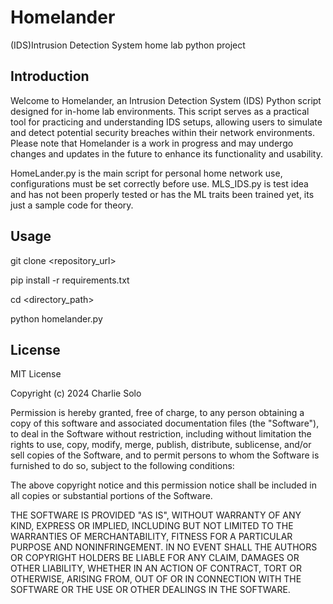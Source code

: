 # Homelander
(IDS)Intrusion Detection System home lab python project


## Introduction
Welcome to Homelander, an Intrusion Detection System (IDS) Python script designed for in-home lab environments. 
This script serves as a practical tool for practicing and understanding IDS setups, allowing users to simulate 
and detect potential security breaches within their network environments. Please note that Homelander is a work
in progress and may undergo changes and updates in the future to enhance its functionality and usability.

HomeLander.py is the main script for personal home network use, configurations must be set correctly before use. MLS_IDS.py is test idea and has not been properly tested or has the ML traits been trained yet, its just a sample code for theory. 



## Usage
	

git clone <repository_url>


pip install -r requirements.txt



cd <directory_path>


python homelander.py



## License

MIT License

Copyright (c) 2024 Charlie Solo

Permission is hereby granted, free of charge, to any person obtaining a copy
of this software and associated documentation files (the "Software"), to deal
in the Software without restriction, including without limitation the rights
to use, copy, modify, merge, publish, distribute, sublicense, and/or sell
copies of the Software, and to permit persons to whom the Software is
furnished to do so, subject to the following conditions:

The above copyright notice and this permission notice shall be included in all
copies or substantial portions of the Software.

THE SOFTWARE IS PROVIDED "AS IS", WITHOUT WARRANTY OF ANY KIND, EXPRESS OR
IMPLIED, INCLUDING BUT NOT LIMITED TO THE WARRANTIES OF MERCHANTABILITY,
FITNESS FOR A PARTICULAR PURPOSE AND NONINFRINGEMENT. IN NO EVENT SHALL THE
AUTHORS OR COPYRIGHT HOLDERS BE LIABLE FOR ANY CLAIM, DAMAGES OR OTHER
LIABILITY, WHETHER IN AN ACTION OF CONTRACT, TORT OR OTHERWISE, ARISING FROM,
OUT OF OR IN CONNECTION WITH THE SOFTWARE OR THE USE OR OTHER DEALINGS IN THE
SOFTWARE.
